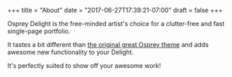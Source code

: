 +++
title = "About"
date = "2017-06-27T17:39:21-07:00"
draft = false
+++

Osprey Delight is the free-minded artist's choice for a clutter-free and fast single-page portfolio. 

It tastes a bit different than [the original great Osprey theme](https://github.com/tomanistor/osprey) and adds awesome new functionality to your Delight.

It's perfectly suited to show off your awesome work! 